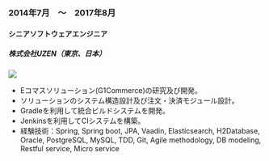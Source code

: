 
### 2014年7月　〜　2017年8月

#### シニアソフトウェアエンジニア

##### 株式会社UZEN（東京、日本）

<a href="http://stackshare.io/allan/uzen" target="_blank"><img src="https://img.shields.io/badge/tech-stack-0690fa.svg?style=flat"></a>

- Eコマスソリューション(G1Commerce)の研究及び開発。
- ソリューションのシステム構造設計及び注文・決済モジュール設計。
- Gradleを利用して統合ビルドシステムを開発。
- Jenkinsを利用してCIシステムを構築。
- 経験技術：Spring, Spring boot, JPA, Vaadin, Elasticsearch, H2Database, Oracle, PostgreSQL, MySQL, TDD, Git, Agile methodology, DB modeling, Restful service, Micro service
